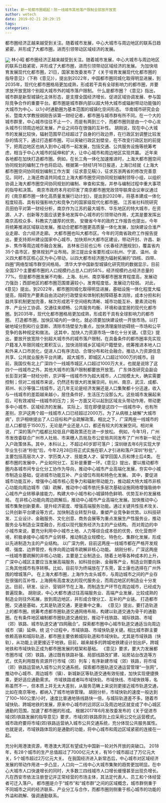 ```yaml
---
title: 新一轮都市圈崛起！除一线城市其他落户限制全部放开放宽
author: wetech
date: 2019-02-21 20:29:15
tags: 
categories: 
---
```

都市圈经济正越来越受到关注。随着城市发展，中心大城市与周边地区的联系日趋紧密，并形成了大都市圈，进而引领带动区域经济的发展。
<!-- more -->
<img align="center" border="0" src="https://imgcdn.yicai.com/uppics/images/2019/02/cb2eaf82f8ba12ac4a33d1ea413a97e9.jpg" />
林小昭
都市圈经济正越来越受到关注。随着城市发展，中心大城市与周边地区的联系日趋紧密，并形成了大都市圈，进而引领带动区域经济的发展。
为加快培育发展现代化都市圈，21日，国家发改委发布了《关于培育发展现代化都市圈的指导意见》（下称《意见》），提出到2022年，中国都市圈同城化取得明显进展，到2035年，现代化都市圈格局更加成熟，形成若干具有全球影响力的都市圈，并要求放开放宽除个别超大城市外的城市落户限制。
什么是都市圈？《意见》指出，城市群是新型城镇化主体形态，是支撑全国经济增长、促进区域协调发展、参与国际竞争合作的重要平台。都市圈是城市群内部以超大特大城市或辐射带动功能强的大城市为中心、以1小时通勤圈为基本范围的城镇化空间形态。
华南城市研究会会长、暨南大学教授胡刚告诉第一财经记者，都市圈与城市群有所不同。在一个大的城市群里，中心城市往往不止一个，而是有两到三个，而都市圈则是由一个中心龙头城市引领周边地区发展，产业之间存在很强的互补性。
胡刚说，现在中心大城市的发展比较快，辐射范围早已经超过了自身的行政边界，在行政区划调整比较发杂的情况下，通过打造都市圈，可以突破行政区划壁垒，在不改变行政区划的前提下，把周边地区也纳入到中心城市一起发展，包括交通、公共服务设施等统筹考虑，相当于中心大城市的延伸和扩大，让中心城市和周边地区实现共赢。
近年来各地都在加快打造都市圈。例如，在长三角一体化加速推进时，上海大都市圈空间协同规划的编制工作也将启动。根据第一财经1月16日报道，上海已经就《上海大都市圈空间协同规划编制工作方案（征求意见稿）》，征求苏浙两省的修改完善意见。同时，上海还商请共同成立上海大都市圈空间协同规划编制领导小组，以组织协调上海大都市圈空间协同规划的编制、审查和实施，并参与编制过程中重大事项的指导和决策。
南京市政府本月初印发了南京都市圈党政领导联席会议审议通过的《南京都市圈一体化高质量发展行动计划》，提出到2020年，将基本建成一体化程度较高、具有较强影响力和竞争力的国家级现代化都市圈。
江苏省社科院研究员田伯平对第一财经分析，南京作为江苏的最大城市、华东地区的特大城市，在资源、人才、创新等方面应该更多地发挥中心城市的引领带动作用，尤其是要发挥出南京高校众多、科教实力雄厚的优势。
安徽省今年的政府工作报告也提出，今年将统筹推进区域联动发展。推动合肥都市圈更高质量一体化发展，加快建设合淮产业走廊、合六经济走廊。
大都市圈也叫大都市区。今年的河南省政府工作报告提出，要支持郑州建设国家中心城市，加快郑州大都市区建设，带动开封、许昌、新乡、焦作等周边城市融合发展。
吉林省日前也公布《长春经济圈规划》，覆盖省内35个县市区，整体规划产业布局。浙江提出全省要形成以杭州、宁波、温州、金义四大都市区核心区为中心带动，以四大都市经济圈为辐射拓展的“四核、四带、四圈”网络型城市群空间格局。
清华大学中国新型城镇化研究院的数据显示，目前全国37个主要都市圈的人口规模约占总人口的58%，经济规模约占经济总量的77%。但是都市圈发展不均衡，上海、杭州、南京等都市圈发育程度高，发展动力强劲；西部地区的都市圈范围普遍较小，发育程度低，发展动力较弱。
对此，《意见》提出，到2022年，都市圈同城化取得明显进展，基础设施一体化程度大幅提高，阻碍生产要素自由流动的行政壁垒和体制机制障碍基本消除，成本分担和利益共享机制更加完善，梯次形成若干空间结构清晰、城市功能互补、要素流动有序、产业分工协调、交通往来顺畅、公共服务均衡、环境和谐宜居的现代化都市圈。到2035年，现代化都市圈格局更加成熟，形成若干具有全球影响力的都市圈。
打造都市圈，加快区域内的一体化，就必须要加快建设统一开放市场。以打破地域分割和行业垄断、清除市场壁垒为重点，加快清理废除妨碍统一市场和公平竞争的各种规定和做法。
这其中，加快人力资源市场一体化十分关键。《意见》提出，要放开放宽除个别超大城市外的城市落户限制，在具备条件的都市圈率先实现户籍准入年限同城化累积互认，加快消除城乡区域间户籍壁垒，统筹推进本地人口和外来人口市民化，促进人口有序流动、合理分布和社会融合。推动人力资源信息共享、公共就业服务平台共建。
超大城市，即城区人口超过1000万的城市。目前，我国仅有北上广深四个一线城市城区人口超过1000万大关。也就是说除了这四个一线城市之外，其他大城市的落户限制都要放开放宽。
广东体改研究会副会长彭澎对第一财经分析，京沪等一线城市作为超大城市，人口规模太大，确实需要控制；但对二线城市来说，仍然还有很大的发展空间，杭州、南京、武汉、成都、郑州、长沙等强二线城市，近几年无论是经济发展还是人口集聚都十分迅速，收入与一线城市的差距越来越小，居住条件好，生活压力没那么大。这些城市发展起来后，可有效减轻一线城市的压力；另一方面又可以起到区域龙头带动作用，带动更多中小城市、区域经济的发展。
实际上，现在即便是这四个一线城市中，也有所差别，京沪这两个超一线城市人口已经超过2000万。为了从病根上破解“大城市病”，京沪相继提出了人口目标和产业疏解政策。相比之下，广深两座一线城市的总人口都低于1500万，无论是产业还是人口，都还有较大的发展空间。相对来说，广深的落户门槛都比较低且户籍政策还在进一步放松。
例如，今年1月，广州市发改委联合广州市人社局、市来穗人员局及市公安局共同发布了广州市新一轮迁入户政策体系。其中，本科以上，不超过40岁即可落户；深圳继去年6月实现大学毕业生引进“秒批”后，今年2月28日将正式实施在职人才引进和落户深圳“秒批”，主要包括高层次人才、学历类人才、技能类人才、留学回国人员和博士后4类。
在都市圈的发展中，产业如何分工、互补是重要一环。《意见》提出，要以推动都市圈内各城市间专业化分工协作为导向，推动中心城市产业高端化发展，夯实中小城市制造业基础，促进城市功能互补、产业错位布局和特色化发展。
其中，要促进城市功能互补，增强中心城市核心竞争力和辐射带动能力，推动超大特大城市非核心功能向周边城市（镇）疏解，推动中小城市依托多层次基础设施网络增强吸纳中心城市产业转移承接能力，构建大中小城市和小城镇特色鲜明、优势互补的发展格局。
在非核心功能向周边疏解后，推动中心城市产业高端化发展。加快推动中心城市集聚创新要素、提升经济密度、增强高端服务功能。通过关键共性技术攻关、公共创新平台建设等方式，加快制造业转型升级，重塑产业竞争新优势。以科技研发、工业设计、金融服务、文化创意、商务会展等为重点发展生产性服务业，推动服务业与制造业深度融合，形成以现代服务经济为主的产业结构。
而对周边的中小城市来说，要充分利用中小城市土地、人力等综合成本低的优势，优化营商环境，积极承接中心城市产业转移，推动制造业规模化、特色化、集群化发展，形成以先进制造为主的产业结构。
以广深为例，目前这两座一线城市都在严格开发规模、强度、边界管控，有序向周边城市疏解非核心功能。
胡刚分析，广深这两座一线城市要疏解的非核心功能，主要是工业制造业。随着土地等各种成本的上升，广深中心城区主要应当发展高端服务，如科技创新、金融等产业，制造业则要向珠三角其他城市有序转移。比如，目前华为终端放在了东莞，富士康也选择在广州外围的增城落户。
在上海大都市圈，上海作为龙头城市，与周边城市之间的产业存在很强的互补性，上海拥有高度发达的现代服务业，而周边地区的制造业十分发达。目前，研发、设计、营销环节在上海，而制造生产环节在周边城市，已经成为普遍现象。
胡刚说，中心大都市通过往高端服务业、高端产业发展，比较成熟的制造业则往外拓展，放到周边地区，并形成合理分工、互补的产业链。
打造都市圈，交通是基础，尤其是轨道交通，更是重中之重。
《意见》提出，要打造轨道上的都市圈。统筹考虑都市圈轨道交通网络布局，构建以轨道交通为骨干的通勤圈。在有条件地区编制都市圈轨道交通规划，推动干线铁路、城际铁路、市域（郊）铁路、城市轨道交通“四网融合”。探索都市圈中心城市轨道交通适当向周边城市（镇）延伸。统
这个过程中，市域铁路、市域快轨是关键。相比城市群主要依赖高铁和城际轨道，都市圈主要依赖城际轨道和市域快轨。尤其是市域铁路（快轨），从功能上说更接近于地铁。目前，越来越多的跨城地铁建设计划出炉，跨城地铁和市域快轨正成为都市圈发展的框架和基础。
《意见》要求，要大力发展都市圈市域（郊）铁路，通过既有铁路补强、局部线路改扩建、站房站台改造等方式，优先利用既有资源开行市域（郊）列车；有序新建市域（郊）铁路，将市域（郊）铁路运营纳入城市公共交通系统。探索都市圈轨道交通运营管理“一张网”，推动中心城市、周边城市（镇）、新城新区等轨道交通有效衔接，加快实现便捷换乘，更好适应通勤需求。
市域铁路或者叫市域快轨、市域快线、市域快铁等，名称虽然不一，但本质上并无太大差别，从服务范畴上来说则更接近城市轨道交通，比如在南京等地，都纳入了城市地铁管理。
胡刚分析，市域快轨的速度一般达到了100~160公里/小时，速度比普通地铁线路快一倍，与城际轨道差不多。随着市域快轨、跨城地铁的发展，原来中心城市的远郊区以及周边地区就变成了中心城区通勤的范围，加速了都市圈的形成。
根据2017年6月发改委发布的《关于促进市域(郊)铁路发展的指导意见》要求，市域(郊)铁路原则上应采用公交化运营模式。城市政府要将市域(郊)铁路运营纳入城市公共交通系统，充分体现公共服务属性。也就是说，市域铁路体现的是通勤的功能，将中心城市和周边区域紧密的连接在一起。
 
 
充分利用港澳资源，粤港澳大湾区有望成为中国新一轮对外开放的突破口。
2018年，有28个城市的生产总值超过了7000亿元大关，有16个城市超过了万亿元大关，5个城市超过2万亿元大关。
在我国经济进入新常态后，中心城市对区域经济发展的带动作用进一步凸显，人口向一二线中心大城市集聚的趋势更加明显。在中心大城市人口快速增长的同时，大多数三四线城市人口增长缓慢甚至出现负增长。
凡在西安市依法注册登记并正常经营的市场主体，其法定代表人、员工和个体经营者可迁入落户。
都市圈是介于“城市”和“城市群”之间的区域概念，城市群侧重于不同城市之间的经济联系、产业分工与合作，而都市圈则侧重于核心城市的功能的外溢和疏解、强调通勤联系。
